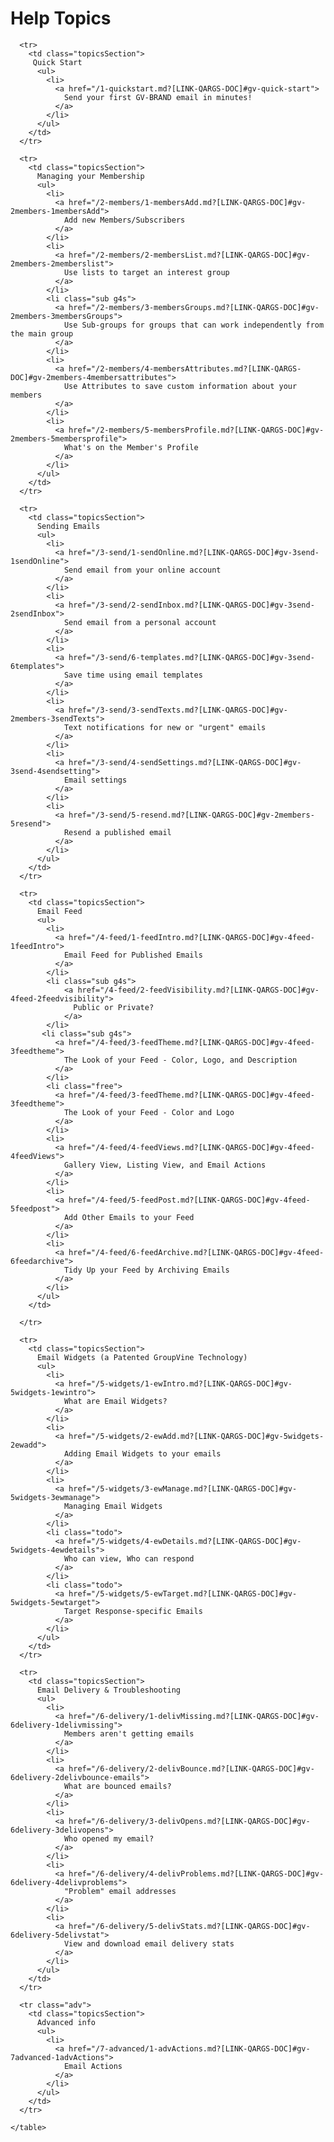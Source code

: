 <span id="gv-help-topics"></span>
# Help Topics

<div>

  <div class="tocTable">
    <table style="width:100%">

      <tr>
        <td class="topicsSection">
         Quick Start
          <ul>
            <li>
              <a href="/1-quickstart.md?[LINK-QARGS-DOC]#gv-quick-start">
                Send your first GV-BRAND email in minutes!
              </a>
            </li>
          </ul>
        </td>
      </tr>

      <tr>
        <td class="topicsSection">
          Managing your Membership
          <ul>
            <li>
              <a href="/2-members/1-membersAdd.md?[LINK-QARGS-DOC]#gv-2members-1membersAdd">
                Add new Members/Subscribers
              </a>
            </li>
            <li>
              <a href="/2-members/2-membersList.md?[LINK-QARGS-DOC]#gv-2members-2memberslist">
                Use lists to target an interest group
              </a>
            </li>
            <li class="sub g4s">
              <a href="/2-members/3-membersGroups.md?[LINK-QARGS-DOC]#gv-2members-3membersGroups">
                Use Sub-groups for groups that can work independently from the main group
              </a>
            </li>
            <li>
              <a href="/2-members/4-membersAttributes.md?[LINK-QARGS-DOC]#gv-2members-4membersattributes">
                Use Attributes to save custom information about your members
              </a>
            </li>
            <li>
              <a href="/2-members/5-membersProfile.md?[LINK-QARGS-DOC]#gv-2members-5membersprofile">
                What's on the Member's Profile
              </a>
            </li>
          </ul>
        </td>
      </tr>

      <tr>
        <td class="topicsSection">
          Sending Emails
          <ul>
            <li>
              <a href="/3-send/1-sendOnline.md?[LINK-QARGS-DOC]#gv-3send-1sendOnline">
                Send email from your online account
              </a>
            </li>
            <li>
              <a href="/3-send/2-sendInbox.md?[LINK-QARGS-DOC]#gv-3send-2sendInbox">
                Send email from a personal account
              </a>
            </li>
            <li>
              <a href="/3-send/6-templates.md?[LINK-QARGS-DOC]#gv-3send-6templates">
                Save time using email templates
              </a>
            </li>
            <li>
              <a href="/3-send/3-sendTexts.md?[LINK-QARGS-DOC]#gv-2members-3sendTexts">
                Text notifications for new or "urgent" emails
              </a>
            </li>
            <li>
              <a href="/3-send/4-sendSettings.md?[LINK-QARGS-DOC]#gv-3send-4sendsetting">
                Email settings
              </a>
            </li>
            <li>
              <a href="/3-send/5-resend.md?[LINK-QARGS-DOC]#gv-2members-5resend">
                Resend a published email
              </a>
            </li>
          </ul>
        </td>
      </tr>

      <tr>
        <td class="topicsSection">
          Email Feed
          <ul>
            <li>
              <a href="/4-feed/1-feedIntro.md?[LINK-QARGS-DOC]#gv-4feed-1feedIntro">
                Email Feed for Published Emails
              </a>
            </li>
            <li class="sub g4s">
                <a href="/4-feed/2-feedVisibility.md?[LINK-QARGS-DOC]#gv-4feed-2feedvisibility">
                  Public or Private?
                </a>
            </li>
           <li class="sub g4s">
              <a href="/4-feed/3-feedTheme.md?[LINK-QARGS-DOC]#gv-4feed-3feedtheme">
                The Look of your Feed - Color, Logo, and Description
              </a>
            </li>
            <li class="free">
              <a href="/4-feed/3-feedTheme.md?[LINK-QARGS-DOC]#gv-4feed-3feedtheme">
                The Look of your Feed - Color and Logo
              </a>
            </li>
            <li>
              <a href="/4-feed/4-feedViews.md?[LINK-QARGS-DOC]#gv-4feed-4feedViews">
                Gallery View, Listing View, and Email Actions
              </a>
            </li>
            <li>
              <a href="/4-feed/5-feedPost.md?[LINK-QARGS-DOC]#gv-4feed-5feedpost">
                Add Other Emails to your Feed
              </a>
            </li>
            <li>
              <a href="/4-feed/6-feedArchive.md?[LINK-QARGS-DOC]#gv-4feed-6feedarchive">
                Tidy Up your Feed by Archiving Emails
              </a>
            </li>
          </ul>
        </td>
        
      </tr>

      <tr>
        <td class="topicsSection">
          Email Widgets (a Patented GroupVine Technology)
          <ul>
            <li>
              <a href="/5-widgets/1-ewIntro.md?[LINK-QARGS-DOC]#gv-5widgets-1ewintro">
                What are Email Widgets?
              </a>
            </li>
            <li>
              <a href="/5-widgets/2-ewAdd.md?[LINK-QARGS-DOC]#gv-5widgets-2ewadd">
                Adding Email Widgets to your emails
              </a>
            </li>
            <li>
              <a href="/5-widgets/3-ewManage.md?[LINK-QARGS-DOC]#gv-5widgets-3ewmanage">
                Managing Email Widgets
              </a>
            </li>
            <li class="todo">
              <a href="/5-widgets/4-ewDetails.md?[LINK-QARGS-DOC]#gv-5widgets-4ewdetails">
                Who can view, Who can respond
              </a>
            </li>
            <li class="todo">
              <a href="/5-widgets/5-ewTarget.md?[LINK-QARGS-DOC]#gv-5widgets-5ewtarget">
                Target Response-specific Emails
              </a>
            </li>
          </ul>
        </td>
      </tr>

      <tr>
        <td class="topicsSection">
          Email Delivery & Troubleshooting
          <ul>
            <li>
              <a href="/6-delivery/1-delivMissing.md?[LINK-QARGS-DOC]#gv-6delivery-1delivmissing">
                Members aren't getting emails
              </a>
            </li>
            <li>
              <a href="/6-delivery/2-delivBounce.md?[LINK-QARGS-DOC]#gv-6delivery-2delivbounce-emails">
                What are bounced emails?
              </a>
            </li>
            <li>
              <a href="/6-delivery/3-delivOpens.md?[LINK-QARGS-DOC]#gv-6delivery-3delivopens">
                Who opened my email?
              </a>
            </li>
            <li>
              <a href="/6-delivery/4-delivProblems.md?[LINK-QARGS-DOC]#gv-6delivery-4delivproblems">
                "Problem" email addresses
              </a>
            </li>
            <li>
              <a href="/6-delivery/5-delivStats.md?[LINK-QARGS-DOC]#gv-6delivery-5delivstat">
                View and download email delivery stats
              </a>
            </li>
          </ul>
        </td>
      </tr>

      <tr class="adv">
        <td class="topicsSection">
          Advanced info
          <ul>
            <li>
              <a href="/7-advanced/1-advActions.md?[LINK-QARGS-DOC]#gv-7advanced-1advActions">
                Email Actions
              </a>
            </li>
          </ul>
        </td>
      </tr>

    </table>
  </div>
</div>
